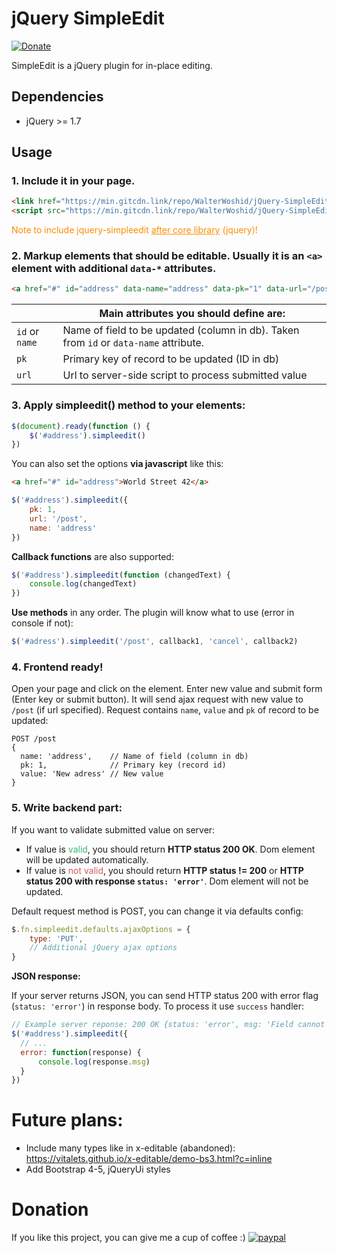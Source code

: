 # jQuery SimpleEdit

[![Donate](https://img.shields.io/badge/Donate-PayPal-green.svg)](https://www.paypal.com/donate?hosted_button_id=QLYGLC8FANLDJ)

SimpleEdit is a jQuery plugin for in-place editing.



## Dependencies
- jQuery >= 1.7



## Usage

### 1. Include it in your page.

```html
<link href="https://min.gitcdn.link/repo/WalterWoshid/jQuery-SimpleEdit/master/dist/jquery-simpleedit/css/jquery-simpleedit.min.css" rel="stylesheet">
<script src="https://min.gitcdn.link/repo/WalterWoshid/jQuery-SimpleEdit/master/dist/jquery-simpleedit/js/jquery-simpleedit.min.js"></script>
```

<span style="color:#FF8C00">Note to include jquery-simpleedit <u>after core library</u> (jquery)!</span>

### 2. Markup elements that should be editable. Usually it is an `<a>` element with additional `data-*` attributes.
```html
<a href="#" id="address" data-name="address" data-pk="1" data-url="/post">World Street 42</a>
```

|                | Main attributes you should define are:                                                |
| -------------- | ------------------------------------------------------------------------------------- |
| `id` or `name` | Name of field to be updated (column in db). Taken from `id` or `data-name` attribute. |
| `pk`           | Primary key of record to be updated (ID in db)                                        |
| `url`          | Url to server-side script to process submitted value                                  |

### 3. Apply simpleedit() method to your elements:
```js
$(document).ready(function () {
    $('#address').simpleedit()
})
```

You can also set the options **via javascript** like this:
```html
<a href="#" id="address">World Street 42</a>
```
```js
$('#address').simpleedit({
    pk: 1,
    url: '/post',
    name: 'address'
})
```

**Callback functions** are also supported:
```js
$('#address').simpleedit(function (changedText) {
    console.log(changedText)
})
```

**Use methods** in any order. The plugin will know what to use (error in console if not):
```js
$('#adress').simpleedit('/post', callback1, 'cancel', callback2)
```

### 4. Frontend ready!

Open your page and click on the element. Enter new value and submit form (Enter key or submit button). It will send ajax 
request with new value to `/post` (if url specified). Request contains `name`, `value` and `pk` of record to be updated:

```http request
POST /post
{
  name: 'address',    // Name of field (column in db)
  pk: 1,              // Primary key (record id)
  value: 'New adress' // New value
}
```

### 5. Write backend part: 

If you want to validate submitted value on server: 
- If value is <span style="color: #3cb371">valid</span>, you should return **HTTP status 200 OK**. Dom element will be 
  updated automatically.
- If value is <span style="color: #CD5C5C">not valid</span>, you should return **HTTP status != 200** or **HTTP status 
  200 with response `status: 'error'`**. Dom element will not be updated.
  
Default request method is POST, you can change it via defaults config:
```js
$.fn.simpleedit.defaults.ajaxOptions = { 
    type: 'PUT',
    // Additional jQuery ajax options
}
```
  
**JSON response:**

If your server returns JSON, you can send HTTP status 200 with error flag (`status: 'error'`) in response body. To process it use `success`
handler:
```js
// Example server reponse: 200 OK {status: 'error', msg: 'Field cannot be empty!'}
$('#address').simpleedit({
  // ...
  error: function(response) {
      console.log(response.msg)
  }
})
```



# Future plans:
- Include many types like in x-editable (abandoned): https://vitalets.github.io/x-editable/demo-bs3.html?c=inline
- Add Bootstrap 4-5, jQueryUi styles



# Donation
If you like this project, you can give me a cup of coffee :)
[![paypal](https://raw.githubusercontent.com/stefan-niedermann/paypal-donate-button/master/paypal-donate-button.png)](https://www.paypal.com/donate?hosted_button_id=QLYGLC8FANLDJ)
